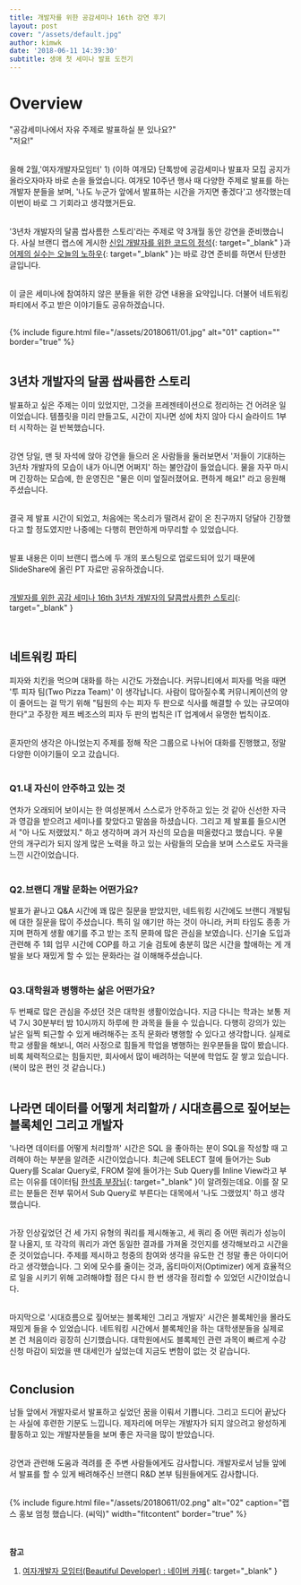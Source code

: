 ```yaml
---
title: 개발자를 위한 공감세미나 16th 강연 후기
layout: post
cover: "/assets/default.jpg"
author: kimwk
date: '2018-06-11 14:39:30'
subtitle: 생애 첫 세미나 발표 도전기
---
```


# Overview 
"공감세미나에서 자유 주제로 발표하실 분 있나요?"  <br>
"저요!"<br><br>

올해 2월,'여자개발자모임터' 1) (이하 여개모) 단톡방에 공감세미나 발표자 모집 공지가 올라오자마자 바로 손을 들었습니다. 여개모 10주년 행사 때 다양한 주제로 발표를 하는 개발자 분들을 보며, '나도 누군가 앞에서 발표하는 시간을 가지면 좋겠다'고 생각했는데 이번이 바로 그 기회라고 생각했거든요.<br><br>

'3년차 개발자의 달콤 쌉사름한 스토리'라는 주제로 약 3개월 동안 강연을 준비했습니다. 사실 브랜디 랩스에 게시한 [신입 개발자를 위한 코드의 정석](http://labs.brandi.co.kr/2018/03/02/kimwk.html){: target="_blank" }과 [어제의 실수는 오늘의 노하우](http://labs.brandi.co.kr/2018/03/20/kimwk.html){: target="_blank" }는 바로 강연 준비를 하면서 탄생한 글입니다.<br><br>

이 글은 세미나에 참여하지 않은 분들을 위한 강연 내용을 요약입니다. 더불어 네트워킹 파티에서 주고 받은 이야기들도 공유하겠습니다.<br><br>

{% include figure.html file="/assets/20180611/01.jpg" alt="01" caption="" border="true" %}<br><br>



## 3년차 개발자의 달콤 쌉싸름한 스토리
발표하고 싶은 주제는 이미 있었지만, 그것을 프레젠테이션으로 정리하는 건 어려운 일이었습니다. 템플릿을 미리 만들고도, 시간이 지나면 성에 차지 않아 다시 슬라이드 1부터 시작하는 걸 반복했습니다.<br><br>

강연 당일, 맨 뒷 자석에 앉아 강연을 들으러 온 사람들을 둘러보면서 '저들이 기대하는 3년차 개발자의 모습이 내가 아니면 어쩌지' 하는 불안감이 들었습니다. 물을 자꾸 마시며 긴장하는 모습에, 한 운영진은 "물은 이미 엎질러졌어요. 편하게 해요!" 라고 응원해주셨습니다. <br><br>

결국 제 발표 시간이 되었고, 처음에는 목소리가 떨려서 같이 온 친구까지 덩달아 긴장했다고 할 정도였지만 나중에는 다행히 편안하게 마무리할 수 있었습니다. <br><br>

발표 내용은 이미 브랜디 랩스에 두 개의 포스팅으로 업로드되어 있기 때문에 SlideShare에 올린 PT 자료만 공유하겠습니다.<br><br>

[개발자를 위한 공감 세미나 16th 3년차 개발자의 달콤쌉사름한 스토리](https://www.slideshare.net/secret/IUNefJDCIQ2r9W){: target="_blank" }
<br><br><br>


## 네트워킹 파티 
피자와 치킨을 먹으며 대화를 하는 시간도 가졌습니다. 커뮤니티에서 피자를 먹을 때면 '투 피자 팀(Two Pizza Team)' 이 생각납니다. 사람이 많아질수록 커뮤니케이션의 양이 줄어드는 걸 막기 위해 "팀원의 수는 피자 두 판으로 식사를 해결할 수 있는 규모여야 한다"고 주장한 제프 베조스의 피자 두 판의 법칙은 IT 업계에서 유명한 법칙이죠. <br><br>

혼자만의 생각은 아니었는지 주제를 정해 작은 그룹으로 나뉘어 대화를 진행했고, 정말 다양한 이야기들이 오고 갔습니다.<br><br>


### Q1.내 자신이 안주하고 있는 것
연차가 오래되어 보이시는 한 여성분께서 스스로가 안주하고 있는 것 같아 신선한 자극과 영감을 받으려고 세미나를 찾았다고 말씀을 하셨습니다. 그리고 제 발표를 들으시면서 "아 나도 저랬었지." 하고 생각하며 과거 자신의 모습을 떠올렸다고 했습니다. 우물 안의 개구리가 되지 않게 많은 노력을 하고 있는 사람들의 모습을 보며 스스로도 자극을 느낀 시간이었습니다.<br><br>

### Q2.브랜디 개발 문화는 어떤가요?
발표가 끝나고 Q&A 시간에 꽤 많은 질문을 받았지만, 네트워킹 시간에도 브랜디 개발팀에 대한 질문을 많이 주셨습니다. 특히 일 얘기만 하는 것이 아니라, 커피 타임도 종종 가지며 편하게 생활 얘기를 주고 받는 조직 문화에 많은 관심을 보였습니다. 신기술 도입과 관련해 주 1회 업무 시간에 COP를 하고 기술 검토에 충분히 많은 시간을 할애하는 게 개발을 보다 재밌게 할 수 있는 문화라는 걸 이해해주셨습니다.<br><br>

### Q3.대학원과 병행하는 삶은 어떤가요?
두 번째로 많은 관심을 주셨던 것은 대학원 생활이었습니다. 지금 다니는 학과는 보통 저녁 7시 30분부터 밤 10시까지 하루에 한 과목을 들을 수 있습니다. 다행히 강의가 있는 날은 일찍 퇴근할 수 있게 배려해주는 조직 문화라 병행할 수 있다고 생각합니다. 실제로 학교 생활을 해보니, 여러 사정으로 힘들게 학업을 병행하는 원우분들을 많이 봤습니다. 비록 체력적으로는 힘들지만, 회사에서 많이 배려하는 덕분에 학업도 잘 쌓고 있습니다. (복이 많은 편인 것 같습니다.)<br><br>



## 나라면 데이터를 어떻게 처리할까 / 시대흐름으로 짚어보는 블록체인 그리고 개발자
'나라면 데이터를 어떻게 처리할까' 시간은 SQL 을 좋아하는 분이 SQL을 작성할 때 고려해야 하는 부분을 알려준 시간이었습니다. 최근에 SELECT 절에 들어가는 Sub Query를 Scalar Query로, FROM 절에 들어가는 Sub Query를 Inline View라고 부르는 이유를 데이터팀 [한석종 부장님](http://labs.brandi.co.kr/authors/hansj){: target="_blank" }이 알려줬는데요. 이를 잘 모르는 분들은 전부 묶어서 Sub Query로 부른다는 대목에서 '나도 그랬었지' 하고 생각했습니다. <br><br>

가장 인상깊었던 건 세 가지 유형의 쿼리를 제시해놓고, 세 쿼리 중 어떤 쿼리가 성능이 잘 나올지, 또 각각의 쿼리가 과연 동일한 결과를 가져올 것인지를 생각해보라고 시간을 준 것이었습니다. 주제를 제시하고 청중의 참여와 생각을 유도한 건 정말 좋은 아이디어라고 생각했습니다. 그 외에 모수를 줄이는 것과, 옵티마이저(Optimizer) 에게 효율적으로 일을 시키기 위해 고려해야할 점은 다시 한 번 생각을 정리할 수 있었던 시간이었습니다. <br><br>

마지막으로 '시대흐름으로 짚어보는 블록체인 그리고 개발자' 시간은 블록체인을 몰라도 재밌게 들을 수 있었습니다. 네트워킹 시간에서 블록체인을 하는 대학생분들을 실제로 본 건 처음이라 굉장히 신기했습니다. 대학원에서도 블록체인 관련 과목이 빠르게 수강신청 마감이 되었을 땐 대세인가 싶었는데 지금도 변함이 없는 것 같습니다.<br><br>


## Conclusion 
남들 앞에서 개발자로서 발표하고 싶었던 꿈을 이뤄서 기쁩니다. 그리고 드디어 끝났다는 사실에 후련한 기분도 느낍니다. 제자리에 머무는 개발자가 되지 않으려고 왕성하게 활동하고 있는 개발자분들을 보며 좋은 자극을 많이 받았습니다. <br><br>

강연과 관련해 도움과 격려를 준 주변 사람들에게도 감사합니다. 개발자로서 남들 앞에서 발표를 할 수 있게 배려해주신 브랜디 R&D 본부 팀원들에게도 감사합니다.<br><br>

{% include figure.html file="/assets/20180611/02.png" alt="02" caption="랩스 홍보 엄청 했습니다. (씨익)" width="fitcontent" border="true" %}
<br><br><br>


**참고**<br>
1) [여자개발자 모임터(Beautiful Developer) : 네이버 카페](http://cafe.naver.com/womendevel){: target="_blank" }<br><br>